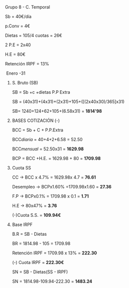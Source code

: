 Grupo 8 - C. Temporal

Sb = 40€/día

p.Conv = 4€

Dietas = 105/4 cuotas = 26€

2 P.E = 2x40

H.E = 80€

Retención IRPF = 13%



​																													Enero -31

1) S. Bruto (SB)

   SB = Sb +c +dietas P.P Extra

   SB = (40x31)+(4x31)+(2x31)+105+([(2x40x30)/365]x31)

   SB= 1240+124+62+105+(6.58x31) = **1814'98**

2) BASES COTIZACIÓN (-)

   BCC = Sb + C + P.P.Extra

   BCC*diaria* = 40+4+2+6.58 = 52.50

   BCC*mensual* = 52.50x31 = **1629.98**

   BCP =   BCC +H.E. = 1629.98 + 80 = **1709.98**

3) Cuota SS

   CC -> BCC x 4.7% = 1629.98x 4.7 = **76.61**

   Desempleo -> BCPx1.60% =1709.98x1.60 = **27.36**

   F.P -> BCPx0.1% = 1709.98 x 0.1 = **1.71**

   H.E -> 80x47% = **3.76**

   (-)Cuota S.S. = **109.94€**

4) Base IRPF

   B.R = SB - Dietas

   BR = 1814.98 - 105 = 1709.98

   Retención IRPF = 1709.98 x 13% = **222.30**

   (-) Cuota IRPF = **222.30€**

   

   SN = SB - Dietas(SS - IRPF)

   SN =  1814.98-109.94-222.30 = **1483.24**